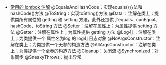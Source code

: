 
- [常用的 lombok 注解](https://blog.csdn.net/mccand1234/article/details/53456411)
@EqualsAndHashCode：实现equals()方法和hashCode()方法 @ToString：实现toString()方法
@Data ：注解在类上；提供类所有属性的 getting 和 setting 方法，此外还提供了equals、canEqual、hashCode、toString 方法
@Setter：注解在属性上；为属性提供 setting 方法
@Getter：注解在属性上；为属性提供 getting 方法
@Log4j ：注解在类上；为类提供一个 属性名为log 的 log4j 日志对象
@NoArgsConstructor：注解在类上；为类提供一个无参的构造方法
@AllArgsConstructor：注解在类上；为类提供一个全参的构造方法
@Cleanup：关闭流 @Synchronized：对象同步 @SneakyThrows：抛出异常